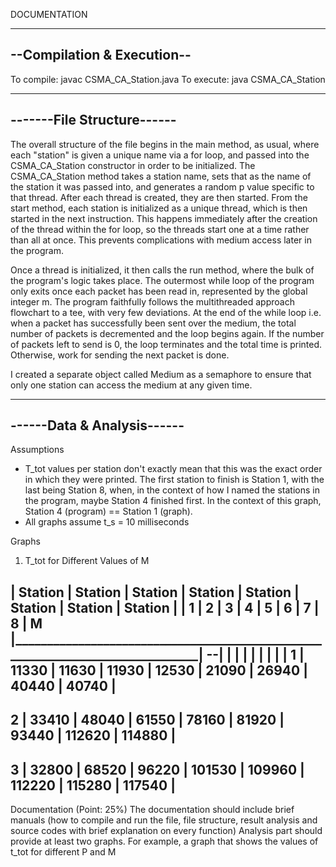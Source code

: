 DOCUMENTATION

---------------------------
--Compilation & Execution--
---------------------------
To compile: javac CSMA_CA_Station.java
To execute: java  CSMA_CA_Station

---------------------------
-------File Structure------
---------------------------
The overall structure of the file begins in the main method, as usual, where each "station" is given a unique
name via a for loop, and passed into the CSMA_CA_Station constructor in order to be initialized. The
CSMA_CA_Station method takes a station name, sets that as the name of the station it was passed into, and
generates a random p value specific to that thread. After each thread is created, they are then started.
From the start method, each station is initialized as a unique thread, which is then started in the next
instruction. This happens immediately after the creation of the thread within the for loop, so the threads 
start one at a time rather than all at once. This prevents complications with medium access later in the 
program. 

Once a thread is initialized, it then calls the run method, where the bulk of the program's logic takes place.
The outermost while loop of the program only exits once each packet has been read in, represented by the
global integer m. The program faithfully follows the multithreaded approach flowchart to a tee, with very
few deviations. At the end of the while loop i.e. when a packet has successfully been sent over the medium,
the total number of packets is decremented and the loop begins again. If the number of packets left to send
is 0, the loop terminates and the total time is printed. Otherwise, work for sending the next packet is done.

I created a separate object called Medium as a semaphore to ensure that only one station can access the medium
at any given time.

---------------------------
------Data & Analysis------
---------------------------

Assumptions

  - T_tot values per station don't exactly mean that this was the exact order in which
      they were printed. The first station to finish is Station 1, with the last being
      Station 8, when, in the context of how I named the stations in the program, maybe
      Station 4 finished first. In the context of this graph, Station 4 (program) == Station 1 (graph).
  - All graphs assume t_s = 10 milliseconds


Graphs

1. T_tot for Different Values of M

  | Station | Station | Station | Station | Station | Station | Station | Station |
  |    1    |    2    |    3    |    4    |    5    |    6    |    7    |    8    |
M |_______________________________________________________________________________|
--|         |         |         |         |         |         |         |         |
1 |  11330  |  11630  |  11930  |  12530  |  21090  |  26940  |  40440  |  40740  |
-----------------------------------------------------------------------------------
2 |  33410  |  48040  |  61550  |  78160  |  81920  |  93440  | 112620  | 114880  |
-----------------------------------------------------------------------------------
3 |  32800  |  68520  |  96220  | 101530  | 109960  | 112220  | 115280  | 117540  |
-----------------------------------------------------------------------------------

Documentation (Point: 25%)
The documentation should include brief manuals (how to compile and run the file, file structure,
result analysis and source codes with brief explanation on every function)
Analysis part should provide at least two graphs. For example, a graph that shows the values of
t_tot for different P and M
